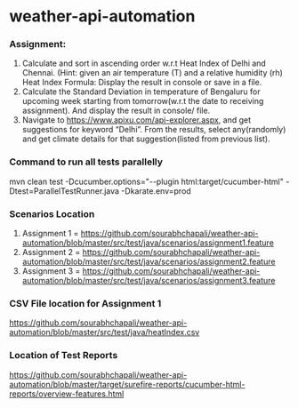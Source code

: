 # weather-api-automation

### Assignment:
1. Calculate and sort in ascending order w.r.t Heat Index of Delhi and Chennai.
(Hint: given an air temperature (T) and a relative humidity (rh)
Heat Index Formula:
Display the result in console or save in a file.
2. Calculate the Standard Deviation in temperature of Bengaluru for upcoming week
starting from tomorrow(w.r.t the date to receiving assignment). And display the result in
console/ file.
3. Navigate to https://www.apixu.com/api-explorer.aspx, and get suggestions for keyword
“Delhi”. From the results, select any(randomly) and get climate details for that
suggestion(listed from previous list). 

### Command to run all tests parallelly
mvn clean test -Dcucumber.options="--plugin html:target/cucumber-html" -Dtest=ParallelTestRunner.java -Dkarate.env=prod

### Scenarios Location
1. Assignment 1 = https://github.com/sourabhchapali/weather-api-automation/blob/master/src/test/java/scenarios/assignment1.feature
2. Assignment 2 = https://github.com/sourabhchapali/weather-api-automation/blob/master/src/test/java/scenarios/assignment2.feature
3. Assignment 3 = https://github.com/sourabhchapali/weather-api-automation/blob/master/src/test/java/scenarios/assignment3.feature

### CSV File location for Assignment 1
https://github.com/sourabhchapali/weather-api-automation/blob/master/src/test/java/heatIndex.csv

### Location of Test Reports 
https://github.com/sourabhchapali/weather-api-automation/blob/master/target/surefire-reports/cucumber-html-reports/overview-features.html
